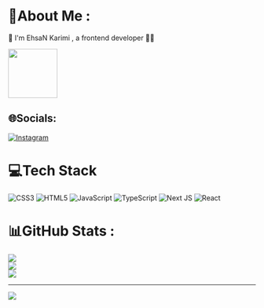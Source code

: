 # 💫About Me :
👋 I'm EhsaN Karimi , a frontend developer 👨‍💻
<div id="header" align="start">
  <img src="https://giphy.com/gifs/DronaHQ-automation-nocode-lowcode-i1JHRZSXO9LZZDHqii" width="100"/>
</div>

## 🌐Socials:
[![Instagram](https://img.shields.io/badge/Instagram-%23E4405F.svg?logo=Instagram&logoColor=white)](https://instagram.com/https://www.instagram.com/ehsan_karimmi) 

# 💻Tech Stack
![CSS3](https://img.shields.io/badge/css3-%231572B6.svg?style=flat&logo=css3&logoColor=white) ![HTML5](https://img.shields.io/badge/html5-%23E34F26.svg?style=flat&logo=html5&logoColor=white) ![JavaScript](https://img.shields.io/badge/javascript-%23323330.svg?style=flat&logo=javascript&logoColor=%23F7DF1E) ![TypeScript](https://img.shields.io/badge/typescript-%23007ACC.svg?style=flat&logo=typescript&logoColor=white) ![Next JS](https://img.shields.io/badge/Next-black?style=flat&logo=next.js&logoColor=white) ![React](https://img.shields.io/badge/react-%2320232a.svg?style=flat&logo=react&logoColor=%2361DAFB)
# 📊GitHub Stats :
![](https://github-readme-stats.vercel.app/api?username=EhsanKarimmi&theme=react&hide_border=true&include_all_commits=true&count_private=true)<br/>
![](https://github-readme-streak-stats.herokuapp.com/?user=EhsanKarimmi&theme=react&hide_border=true)<br/>
![](https://github-readme-stats.vercel.app/api/top-langs/?username=EhsanKarimmi&theme=react&hide_border=true&include_all_commits=true&count_private=true&layout=compact)

---
[![](https://visitcount.itsvg.in/api?id=EhsanKarimmi&icon=2&color=0)](https://visitcount.itsvg.in)
